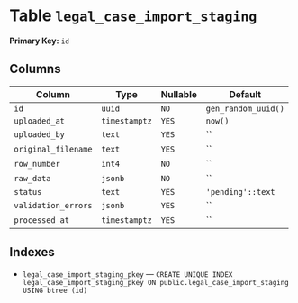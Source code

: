 # Table `legal_case_import_staging`

**Primary Key:** `id`

## Columns

| Column | Type | Nullable | Default |
|---|---|---|---|
| `id` | `uuid` | `NO` | `gen_random_uuid()` |
| `uploaded_at` | `timestamptz` | `YES` | `now()` |
| `uploaded_by` | `text` | `YES` | `` |
| `original_filename` | `text` | `YES` | `` |
| `row_number` | `int4` | `NO` | `` |
| `raw_data` | `jsonb` | `NO` | `` |
| `status` | `text` | `YES` | `'pending'::text` |
| `validation_errors` | `jsonb` | `YES` | `` |
| `processed_at` | `timestamptz` | `YES` | `` |

## Indexes

- `legal_case_import_staging_pkey` — `CREATE UNIQUE INDEX legal_case_import_staging_pkey ON public.legal_case_import_staging USING btree (id)`
